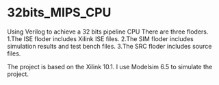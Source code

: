 # 32bits_MIPS_CPU
Using Verilog to achieve a 32 bits pipeline CPU
There are three floders. 
1.The ISE floder includes Xilink ISE files. 
2.The SIM floder includes simulation results and test bench files.
3.The SRC floder includes source files.

The project is based on the Xilink 10.1. 
I use Modelsim 6.5 to simulate the project.
